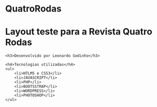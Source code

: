 # QuatroRodas

<!DOCTYPE html>
<html>
<head>
	<meta name="viewport" content="width=device-width" />
	<meta http-equiv="Content-Type" content="text/html; charset=utf-8" />
	<title>WordPress &#8250; ReadMe</title>
	<link rel="stylesheet" href="wp-admin/css/install.css?ver=20100228" type="text/css" />
</head>
<body>
	<h1>Layout teste para a Revista Quatro Rodas</h1>
	
	<h3>Desenvolvido por Leonardo Godinho</h3>
	
	<h4>Tecnologias utilizadas</h4>
	<ul>
		<li>HTLM5 e CSS3</li>
		<li>JAVASCRIPT</li>
		<li>PHP</li>
		<li>BOOTSSTRAP</li>
		<li>WORDPRESS</li>
		<li>PHOTOSHOP</li>
	</ul>	
</body>
</html>
